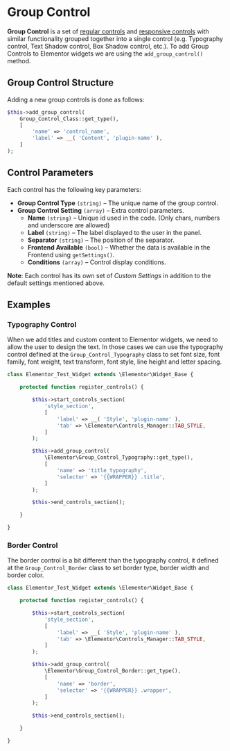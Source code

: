 # Group Control

**Group Control** is a set of [regular controls](./regular-control) and [responsive controls](./responsive-control) with similar functionality grouped together into a single control (e.g. Typography control, Text Shadow control, Box Shadow control, etc.). To add Group Controls to Elementor widgets we are using the `add_group_control()` method.

## Group Control Structure

Adding a new group controls is done as follows:

```php
$this->add_group_control(
	Group_Control_Class::get_type(),
	[
		'name' => 'control_name',
		'label' => __( 'Content', 'plugin-name' ),
	]
);
```

## Control Parameters

Each control has the following key parameters:

* **Group Control Type** `(string)` – The unique name of the group control.
* **Group Control Setting** `(array)` – Extra control parameters.
  * **Name** `(string)` – Unique id used in the code. (Only chars, numbers and underscore are allowed)
  * **Label** `(string)` – The label displayed to the user in the panel.
  * **Separator** `(string)` – The position of the separator.
  * **Frontend Available** `(bool)` – Whether the data is available in the Frontend using `getSettings()`.
  * **Conditions** `(array)` – Control display conditions.

**Note**: Each control has its own set of *Custom Settings* in addition to the default settings mentioned above.

## Examples

### Typography Control

When we add titles and custom content to Elementor widgets, we need to allow the user to design the text. In those cases we can use the typography control defined at the `Group_Control_Typography` class to set font size, font family, font weight, text transform, font style, line height and letter spacing.

```php {13-19}
class Elementor_Test_Widget extends \Elementor\Widget_Base {

	protected function register_controls() {

		$this->start_controls_section(
			'style_section',
			[
				'label' => __( 'Style', 'plugin-name' ),
				'tab' => \Elementor\Controls_Manager::TAB_STYLE,
			]
		);

		$this->add_group_control(
			\Elementor\Group_Control_Typography::get_type(),
			[
				'name' => 'title_typography',
				'selector' => '{{WRAPPER}} .title',
			]
		);

		$this->end_controls_section();

	}

}
```

### Border Control

The border control is a bit different than the typography control, it defined at the `Group_Control_Border` class to set border type, border width and border color.

```php {13-19}
class Elementor_Test_Widget extends \Elementor\Widget_Base {

	protected function register_controls() {

		$this->start_controls_section(
			'style_section',
			[
				'label' => __( 'Style', 'plugin-name' ),
				'tab' => \Elementor\Controls_Manager::TAB_STYLE,
			]
		);

		$this->add_group_control(
			\Elementor\Group_Control_Border::get_type(),
			[
				'name' => 'border',
				'selector' => '{{WRAPPER}} .wrapper',
			]
		);

		$this->end_controls_section();

	}

}
```
